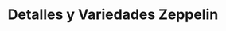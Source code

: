 ---
title: "Detalles y Variedades Zeppelin"
url: /manizales/detalles-y-variedades-zeppelin/
shop: material de oficina
---